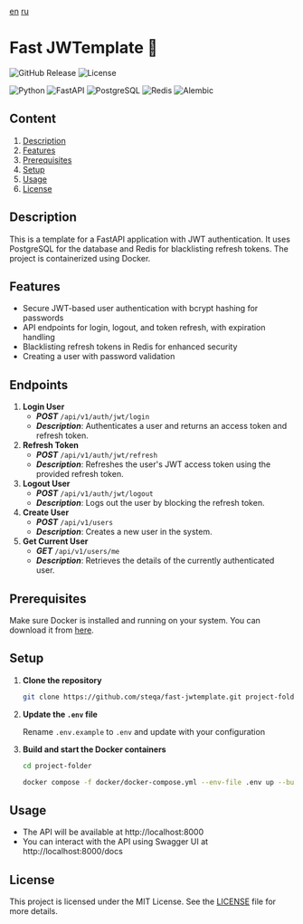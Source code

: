[en](README.md) [ru](locale/README.ru.md)

# Fast JWTemplate :rocket:

![GitHub Release](https://img.shields.io/github/v/release/steqa/fast-jwtemplate) ![License](https://img.shields.io/badge/license-MIT-green)

![Python](https://img.shields.io/badge/Python-3.13-blue?style=flat&logo=python&logoColor=white) ![FastAPI](https://img.shields.io/badge/FastAPI-009688?style=flat&logo=fastapi&logoColor=white) ![PostgreSQL](https://img.shields.io/badge/PostgreSQL-336791?style=flat&logo=postgresql&logoColor=white) ![Redis](https://img.shields.io/badge/Redis-D02C2A?style=flat&logo=redis&logoColor=white) ![Alembic](https://img.shields.io/badge/Alembic-b57414?style=flat&logo=python&logoColor=white)

## Content
1. [Description](#description)
2. [Features](#features)
3. [Prerequisites](#prerequisites)
4. [Setup](#setup)
5. [Usage](#usage)
6. [License](#license)
## Description

This is a template for a FastAPI application with JWT authentication. It uses PostgreSQL for the database and Redis for blacklisting refresh tokens. The project is containerized using Docker.

## Features

- Secure JWT-based user authentication with bcrypt hashing for passwords
- API endpoints for login, logout, and token refresh, with expiration handling
- Blacklisting refresh tokens in Redis for enhanced security
- Creating a user with password validation

## Endpoints

1. **Login User**
	- _**POST**_ `/api/v1/auth/jwt/login`
	- _**Description**_: Authenticates a user and returns an access token and refresh token.
2. **Refresh Token**
	- _**POST**_ `/api/v1/auth/jwt/refresh`
	- _**Description**_: Refreshes the user's JWT access token using the provided refresh token.
3. **Logout User**
	- _**POST**_ `/api/v1/auth/jwt/logout`
	- _**Description**_: Logs out the user by blocking the refresh token.
4. **Create User**
	- _**POST**_ `/api/v1/users`
	- _**Description**_: Creates a new user in the system.
5. **Get Current User**
	- _**GET**_ `/api/v1/users/me`
	- _**Description**_: Retrieves the details of the currently authenticated user.

## Prerequisites

Make sure Docker is installed and running on your system. You can download it from [here](https://www.docker.com/get-started).

## Setup

1. **Clone the repository**

	```bash
	git clone https://github.com/steqa/fast-jwtemplate.git project-folder
	```

2. **Update the `.env` file**

	Rename `.env.example` to `.env` and update with your configuration

3. **Build and start the Docker containers**

	```bash
	cd project-folder
	```
	```bash
	docker compose -f docker/docker-compose.yml --env-file .env up --build
	```

## Usage
- The API will be available at http://localhost:8000
- You can interact with the API using Swagger UI at http://localhost:8000/docs

## License
This project is licensed under the MIT License. See the [LICENSE](LICENSE) file for more details.
